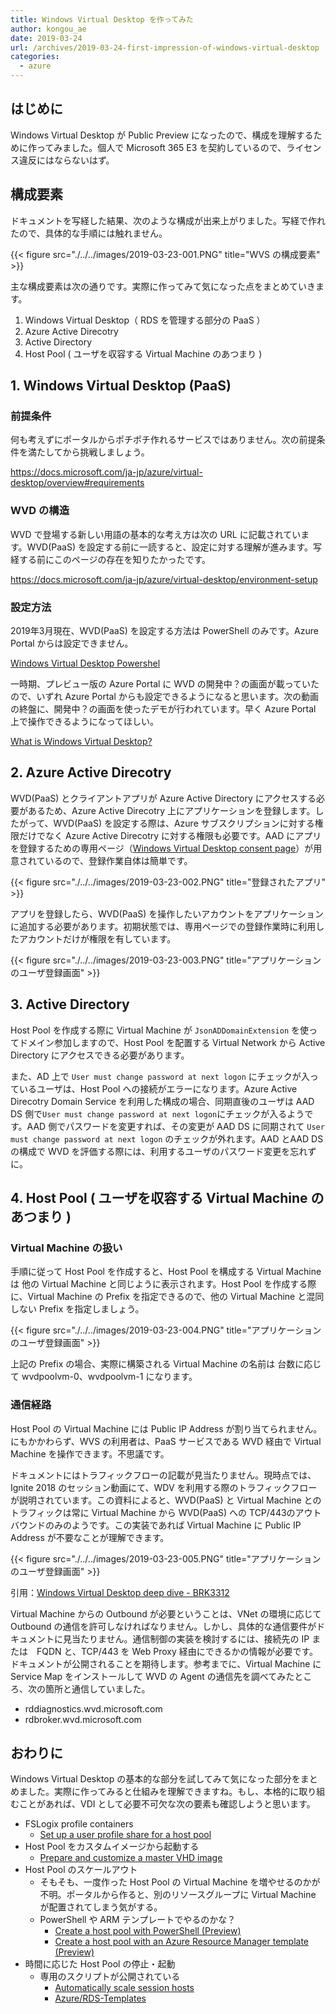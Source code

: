 ```yaml
---
title: Windows Virtual Desktop を作ってみた
author: kongou_ae
date: 2019-03-24
url: /archives/2019-03-24-first-impression-of-windows-virtual-desktop
categories:
  - azure
---
```


## はじめに

Windows Virtual Desktop が Public Preview になったので、構成を理解するために作ってみました。個人で Microsoft 365 E3 を契約しているので、ライセンス違反にはならないはず。

## 構成要素

ドキュメントを写経した結果、次のような構成が出来上がりました。写経で作れたので、具体的な手順には触れません。

{{< figure src="./../../images/2019-03-23-001.PNG" title="WVS の構成要素" >}}

主な構成要素は次の通りです。実際に作ってみて気になった点をまとめていきます。

1. Windows Virtual Desktop（ RDS を管理する部分の PaaS ）
1. Azure Active Direcotry
1. Active Directory
1. Host Pool ( ユーザを収容する Virtual Machine のあつまり )

## 1. Windows Virtual Desktop (PaaS)

### 前提条件

何も考えずにポータルからポチポチ作れるサービスではありません。次の前提条件を満たしてから挑戦しましょう。

https://docs.microsoft.com/ja-jp/azure/virtual-desktop/overview#requirements

### WVD の構造

WVD で登場する新しい用語の基本的な考え方は次の URL に記載されています。WVD(PaaS) を設定する前に一読すると、設定に対する理解が進みます。写経する前にこのページの存在を知りたかったです。

https://docs.microsoft.com/ja-jp/azure/virtual-desktop/environment-setup

### 設定方法

2019年3月現在、WVD(PaaS) を設定する方法は PowerShell のみです。Azure Portal からは設定できません。

[Windows Virtual Desktop Powershel](https://docs.microsoft.com/en-us/powershell/module/windowsvirtualdesktop/?view=windows-virtual-desktop-1.0.0-preview)

一時期、プレビュー版の Azure Portal に WVD の開発中？の画面が載っていたので、いずれ Azure Portal からも設定できるようになると思います。次の動画の終盤に、開発中？の画面を使ったデモが行われています。早く Azure Portal 上で操作できるようになってほしい。

[What is Windows Virtual Desktop?](https://youtu.be/30dOLcZ4_9U?t=611)

## 2. Azure Active Direcotry

WVD(PaaS) とクライアントアプリが Azure Active Directory にアクセスする必要があるため、Azure Active Direcotry 上にアプリケーションを登録します。したがって、WVD(PaaS)  を設定する際は、Azure サブスクリプションに対する権限だけでなく Azure Active Direcotry に対する権限も必要です。AAD にアプリを登録するための専用ページ（[Windows Virtual Desktop consent page](https://rdweb.wvd.microsoft.com/)）が用意されているので、登録作業自体は簡単です。

{{< figure src="./../../images/2019-03-23-002.PNG" title="登録されたアプリ" >}}

アプリを登録したら、WVD(PaaS) を操作したいアカウントをアプリケーションに追加する必要があります。初期状態では、専用ページでの登録作業時に利用したアカウントだけが権限を有しています。

{{< figure src="./../../images/2019-03-23-003.PNG" title="アプリケーションのユーザ登録画面" >}}

## 3. Active Directory

Host Pool を作成する際に Virtual Machine が `JsonADDomainExtension` を使ってドメイン参加しますので、Host Pool を配置する Virtual Network から Active Directory にアクセスできる必要があります。

また、AD 上で `User must change password at next logon` にチェックが入っているユーザは、Host Pool への接続がエラーになります。Azure Active Direcotry Domain Service を利用した構成の場合、同期直後のユーザは AAD DS 側で`User must change password at next logon`にチェックが入るようです。AAD 側でパスワードを変更すれば、その変更が AAD DS に同期されて `User must change password at next logon` のチェックが外れます。AAD とAAD DS の構成で WVD を評価する際には、利用するユーザのパスワード変更を忘れずに。

## 4. Host Pool ( ユーザを収容する Virtual Machine のあつまり )

### Virtual Machine の扱い

手順に従って Host Pool を作成すると、Host Pool を構成する Virtual Machine は 他の Virtual Machine と同じように表示されます。Host Pool を作成する際に、Virtual Machine の Prefix を指定できるので、他の Virtual Machine と混同しない Prefix を指定しましょう。

{{< figure src="./../../images/2019-03-23-004.PNG" title="アプリケーションのユーザ登録画面" >}}

上記の Prefix の場合、実際に構築される Virtual Machine の名前は 台数に応じて wvdpoolvm-0、wvdpoolvm-1 になります。

### 通信経路

Host Pool の Virtual Machine には Public IP Address が割り当てられません。にもかかわらず、WVS の利用者は、PaaS サービスである WVD 経由で Virtual Machine を操作できます。不思議です。

ドキュメントにはトラフィックフローの記載が見当たりません。現時点では、Ignite 2018 のセッション動画にて、WDV を利用する際のトラフィックフローが説明されています。この資料によると、WVD(PaaS) と Virtual Machine とのトラフィックは常に Virtual Machine から WVD(PaaS) への TCP/443のアウトバウンドのみのようです。この実装であれば Virtual Machine に Public IP Address が不要なことが理解できます。

{{< figure src="./../../images/2019-03-23-005.PNG" title="アプリケーションのユーザ登録画面" >}}

引用：[Windows Virtual Desktop deep dive - BRK3312](https://youtu.be/VQSsgEYamBs?t=688)

Virtual Machine からの Outbound が必要ということは、VNet の環境に応じて Outbound の通信を許可しなければなりません。しかし、具体的な通信要件がドキュメントに見当たりません。通信制御の実装を検討するには、接続先の IP または　FQDN と、TCP/443 を Web Proxy 経由にできるかの情報が必要です。ドキュメントが公開されることを期待します。参考までに、Virtual Machine に Service Map をインストールして WVD の Agent の通信先を調べてみたところ、次の箇所と通信していました。

- rddiagnostics.wvd.microsoft.com
- rdbroker.wvd.microsoft.com

## おわりに

Windows Virtual Desktop の基本的な部分を試してみて気になった部分をまとめました。実際に作ってみると仕組みを理解できますね。もし、本格的に取り組むことがあれば、VDI として必要不可欠な次の要素も確認しようと思います。

- FSLogix profile containers
  - [Set up a user profile share for a host pool](https://docs.microsoft.com/ja-jp/azure/virtual-desktop/create-host-pools-user-profile)
- Host Pool をカスタムイメージから起動する
  - [Prepare and customize a master VHD image](https://docs.microsoft.com/ja-jp/azure/virtual-desktop/set-up-customize-master-image)
- Host Pool のスケールアウト
  - そもそも、一度作った Host Pool の Virtual Machine を増やせるのかが不明。ポータルから作ると、別のリソースグループに Virtual Machine が配置されてしまう気がする。
  - PowerShell や ARM テンプレートでやるのかな？
    - [Create a host pool with PowerShell (Preview)](https://docs.microsoft.com/ja-jp/azure/virtual-desktop/create-host-pools-powershell)
    - [Create a host pool with an Azure Resource Manager template (Preview)](https://docs.microsoft.com/ja-jp/azure/virtual-desktop/create-host-pools-arm-template)
- 時間に応じた Host Pool の停止・起動
  - 専用のスクリプトが公開されている
    - [Automatically scale session hosts](https://docs.microsoft.com/ja-jp/azure/virtual-desktop/set-up-scaling-script)
    - [Azure/RDS-Templates](https://github.com/Azure/RDS-Templates/tree/master/wvd-sh/WVD%20scaling%20script)
